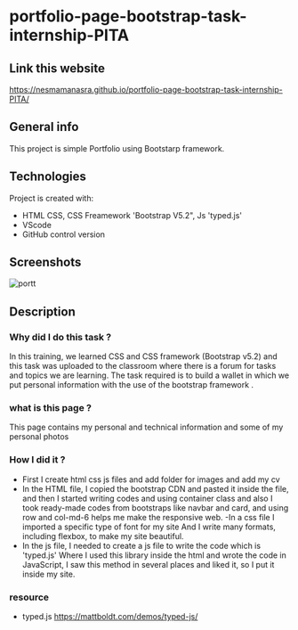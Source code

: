 # portfolio-page-bootstrap-task-internship-PITA
## Link this website
https://nesmamanasra.github.io/portfolio-page-bootstrap-task-internship-PITA/

## General info
This project is simple Portfolio using Bootstarp framework.

## Technologies
  Project is created with:
- HTML CSS, CSS Freamework 'Bootstrap V5.2", Js 'typed.js'
- VScode
- GitHub control version

## Screenshots 
![portt](https://user-images.githubusercontent.com/52491098/181008660-fea85d30-1460-4ad6-a1ee-cac81eb68a15.PNG)

## Description
### Why did I do this task ?
In this training, we learned CSS and CSS framework (Bootstrap v5.2) and this task was uploaded to the classroom where there is a forum for tasks and topics we are learning. The task required is to build a wallet in which we put personal information with the use of the bootstrap framework .

### what is this page ?
This page contains my personal and technical information and some of my personal photos

### How I did it ?
- First I create html css js files and add folder for images and add my cv
- In the HTML file, I copied the bootstrap CDN and pasted it inside the file, and then I started writing codes and using container class and also I took ready-made codes from bootstraps like navbar and card, and using row and col-md-6 helps me make the responsive web.
-In a css file I imported a specific type of font for my site And I write many formats, including flexbox, to make my site beautiful.
- In the js file, I needed to create a js file to write the code which is 'typed.js'
Where I used this library inside the html and wrote the code in JavaScript, I saw this method in several places and liked it, so I put it inside my site.


### resource 
- typed.js https://mattboldt.com/demos/typed-js/
